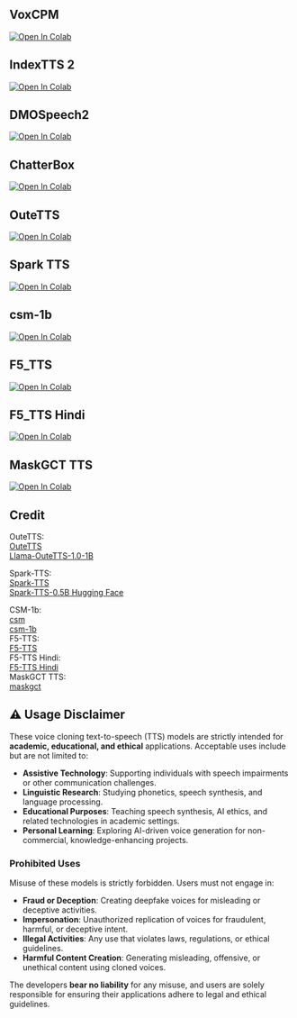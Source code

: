 ## VoxCPM
[![Open In Colab](https://colab.research.google.com/assets/colab-badge.svg)](https://colab.research.google.com/github/NeuralFalconYT/Voice-Clone/blob/main/VoxCPM_Colab.ipynb) <br>

## IndexTTS 2
[![Open In Colab](https://colab.research.google.com/assets/colab-badge.svg)](https://colab.research.google.com/github/NeuralFalconYT/Voice-Clone/blob/main/IndexTTS_2.ipynb) <br>

## DMOSpeech2
[![Open In Colab](https://colab.research.google.com/assets/colab-badge.svg)](https://colab.research.google.com/github/NeuralFalconYT/Spark-TTS-Colab/blob/main/DMOSpeech2.ipynb) <br>

## ChatterBox
[![Open In Colab](https://colab.research.google.com/assets/colab-badge.svg)](https://colab.research.google.com/github/NeuralFalconYT/chatterbox-colab/blob/main/ChatterBox_Colab.ipynb) <br>

## OuteTTS
[![Open In Colab](https://colab.research.google.com/assets/colab-badge.svg)](https://colab.research.google.com/github/NeuralFalconYT/Spark-TTS-Colab/blob/main/Try_OuteTTS.ipynb) <br>

## Spark TTS
[![Open In Colab](https://colab.research.google.com/assets/colab-badge.svg)](https://colab.research.google.com/github/NeuralFalconYT/Spark-TTS-Colab/blob/main/Spark_TTS_Colab.ipynb) <br>

## csm-1b
[![Open In Colab](https://colab.research.google.com/assets/colab-badge.svg)](https://colab.research.google.com/github/NeuralFalconYT/Spark-TTS-Colab/blob/main/CSM.ipynb) <br>

## F5_TTS
[![Open In Colab](https://colab.research.google.com/assets/colab-badge.svg)](https://colab.research.google.com/github/NeuralFalconYT/Spark-TTS-Colab/blob/main/F5_TTS_Latest.ipynb) <br>

## F5_TTS Hindi
[![Open In Colab](https://colab.research.google.com/assets/colab-badge.svg)](https://colab.research.google.com/github/NeuralFalconYT/Spark-TTS-Colab/blob/main/F5_TTS_Hindi_Small.ipynb) <br>

## MaskGCT TTS
[![Open In Colab](https://colab.research.google.com/assets/colab-badge.svg)](https://colab.research.google.com/github/NeuralFalconYT/Spark-TTS-Colab/blob/main/MaskGCT_TTS.ipynb) <br>

## Credit
OuteTTS:<br>
[OuteTTS](https://github.com/edwko/OuteTTS) <br>
[Llama-OuteTTS-1.0-1B](https://huggingface.co/OuteAI/Llama-OuteTTS-1.0-1B) <br>

Spark-TTS:<br>
[Spark-TTS](https://github.com/SparkAudio/Spark-TTS) <br>
[Spark-TTS-0.5B Hugging Face](https://huggingface.co/SparkAudio/Spark-TTS-0.5B)

CSM-1b: <br>
[csm](https://github.com/SesameAILabs/csm) <br>
[csm-1b ](https://huggingface.co/sesame/csm-1b)<br>
F5-TTS:<br>
[F5-TTS](https://github.com/SWivid/F5-TTS)<br>
F5-TTS Hindi:<br>
[F5-TTS Hindi](https://github.com/rumourscape/F5-TTS) <br>
MaskGCT TTS:<br>
[maskgct](https://github.com/open-mmlab/Amphion/tree/main/models/tts/maskgct) <br>

## ⚠️ Usage Disclaimer  

These voice cloning text-to-speech (TTS) models are strictly intended for **academic, educational, and ethical** applications. Acceptable uses include but are not limited to:  

- **Assistive Technology**: Supporting individuals with speech impairments or other communication challenges.  
- **Linguistic Research**: Studying phonetics, speech synthesis, and language processing.  
- **Educational Purposes**: Teaching speech synthesis, AI ethics, and related technologies in academic settings.  
- **Personal Learning**: Exploring AI-driven voice generation for non-commercial, knowledge-enhancing projects.  

### **Prohibited Uses**  
Misuse of these models is strictly forbidden. Users must not engage in:  

- **Fraud or Deception**: Creating deepfake voices for misleading or deceptive activities.  
- **Impersonation**: Unauthorized replication of voices for fraudulent, harmful, or deceptive intent.  
- **Illegal Activities**: Any use that violates laws, regulations, or ethical guidelines.  
- **Harmful Content Creation**: Generating misleading, offensive, or unethical content using cloned voices.  

The developers **bear no liability** for any misuse, and users are solely responsible for ensuring their applications adhere to legal and ethical guidelines.  

